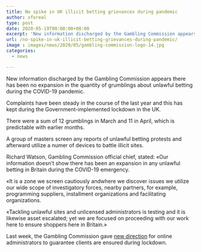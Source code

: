 ```yaml
---
title: No spike in UK illicit betting grievances during pandemic
author: xforeal 
type: post
date: 2020-05-19T00:00:00+00:00
excerpt: 'New information discharged by the Gambling Commission appears there has been no expansion in the quantity of grievances about unlawful betting during the COVID-19 pandemic '
url: /no-spike-in-uk-illicit-betting-grievances-during-pandemic/
image : images/news/2020/05/gambling-commission-logo-14.jpg
categories:
  - news

---
```

New information discharged by the Gambling Commission appears there has been no expansion in the quantity of grumblings about unlawful betting during the COVID-19 pandemic. 

Complaints have been steady in the course of the last year and this has kept during the Government-implemented lockdown in the UK. 

There were a sum of 12 grumblings in March and 11 in April, which is predictable with earlier months. 

A group of masters screen any reports of unlawful betting protests and afterward utilize a numer of devices to battle illicit sites. 

Richard Watson, Gambling Commission official chief, stated: &#171;Our information doesn&#8217;t show there has been an expansion in any unlawful betting in Britain during the COVID-19 emergency. 

&#171;It is a zone we screen cautiously andwhere we discover issues we utilize our wide scope of investigatory forces, nearby partners, for example, programming suppliers, installment organizations and facilitating organizations. 

&#171;Tackling unlawful sites and unlicensed administrators is testing and it is likewise asset escalated; yet we are focused on proceeding with our work here to ensure shoppers here in Britain.&#187; 

Last week, the Gambling Commission gave [new direction][1] for online administrators to guarantee clients are ensured during lockdown.

 [1]: #